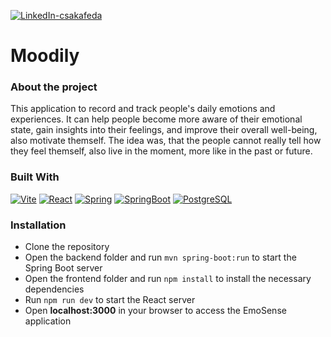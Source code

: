[![LinkedIn-csakafeda][linkedin-shield-csakafeda]][linkedin-url-csakafeda]

# Moodily

### About the project

This application to record and track people's daily emotions and experiences. It can help people become more aware of their emotional state, gain insights into their feelings, and improve their overall well-being, also motivate themself.
The idea was, that the people cannot really tell how they feel themself, also live in the moment, more like in the past or future. 

### Built With

[![Vite][Vite-badge]][Vite-url]
[![React][React.js]][React-url]
[![Spring][Spring-badge]][Spring-url]
[![SpringBoot][SpringBoot-badge]][Spring-url]
[![PostgreSQL][PostgreSQL-badge]][PostgreSQL-url]

### Installation

- Clone the repository
- Open the backend folder and run ```mvn spring-boot:run``` to start the Spring Boot server
- Open the frontend folder and run ```npm install``` to install the necessary dependencies
- Run ```npm run dev``` to start the React server
- Open **localhost:3000** in your browser to access the EmoSense application

[linkedin-shield-csakafeda]: https://img.shields.io/badge/-Feodóra%20Bakó-black.svg?style=for-the-badge&logo=linkedin&colorB=555
[linkedin-url-csakafeda]: https://www.linkedin.com/in/feodorabako/
[Spring-badge]: https://img.shields.io/badge/Spring-20232A?style=for-the-badge&logo=spring
[Spring-url]: https://spring.io/
[SpringBoot-badge]: https://img.shields.io/badge/Spring%20Boot-20232A?style=for-the-badge&logo=springboot
[React.js]: https://img.shields.io/badge/React-20232A?style=for-the-badge&logo=react
[React-url]: https://reactjs.org/
[Vite-badge]: https://img.shields.io/badge/Vite-20232A?style=for-the-badge&logo=vite
[Vite-url]: https://vitejs.dev/
[PostgreSQL-badge]: https://img.shields.io/badge/PostgreSQL-20232A?style=for-the-badge&logo=postgresql
[PostgreSQL-url]: https://www.postgresql.org/
